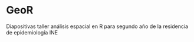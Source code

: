 # GeoR

Diapositivas taller análisis espacial en R para segundo año de la residencia de epidemiología INE
